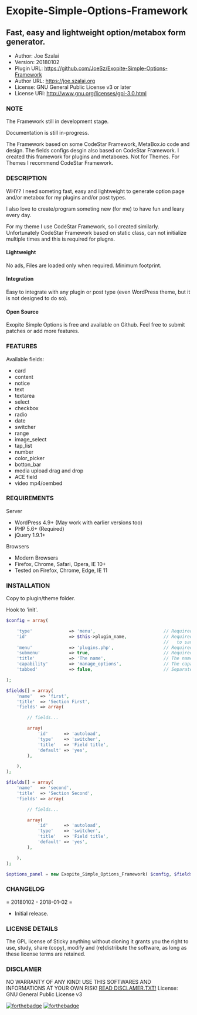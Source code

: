 # Exopite-Simple-Options-Framework

## Fast, easy and lightweight option/metabox form generator.

- Author: Joe Szalai
- Version: 20180102
- Plugin URL: https://github.com/JoeSz/Exopite-Simple-Options-Framework
- Author URL: https://joe.szalai.org
- License: GNU General Public License v3 or later
- License URI: http://www.gnu.org/licenses/gpl-3.0.html

### NOTE

The Framework still in development stage.

Documentation is still in-progress.

The Framework based on some CodeStar Framework, MetaBox.io code and design. The fields configs desgin also based on CodeStar Framework.
I created this framework for plugins and metaboxes. Not for Themes. For Themes I recommend CodeStar Framework.

### DESCRIPTION

WHY?
I need someting fast, easy and lightweight to generate option page and/or metabox for my plugins and/or post types.

I also love to create/program someting new (for me) to have fun and leary every day.

For my theme I use CodeStar Framework, so I created similarly. Unfortunately CodeStar Framework based on static class, can not initialize multiple times and this is required for plugns.

#### Lightweight

No ads, Files are loaded only when required. Minimum footprint.

#### Integration

Easy to integrate with any plugin or post type (even WordPress theme, but it is not designed to do so).

#### Open Source

Exopite Simple Options is free and available on Github. Feel free to submit patches or add more features.

### FEATURES

Available fields:
- card
- content
- notice
- text
- textarea
- select
- checkbox
- radio
- date
- switcher
- range
- image_select
- tap_list
- number
- color_picker
- botton_bar
- media upload drag and drop
- ACE field
- video mp4/oembed

### REQUIREMENTS

Server

* WordPress 4.9+ (May work with earlier versions too)
* PHP 5.6+ (Required)
* jQuery 1.9.1+

Browsers

* Modern Browsers
* Firefox, Chrome, Safari, Opera, IE 10+
* Tested on Firefox, Chrome, Edge, IE 11

### INSTALLATION

Copy to plugin/theme folder.

Hook to 'init'.

```php
$config = array(

    'type'              => 'menu',                          // Required, menu or metabox
    'id'                => $this->plugin_name,              // Required, meta box id, unique per page,
                                                            //   to save: get_option( id )
    'menu'              => 'plugins.php',                   // Required, sub page to your options page
    'submenu'           => true,                            // Required for submenu
    'title'             => 'The name',                      // The name of this page
    'capability'        => 'manage_options',                // The capability needed to view the page
    'tabbed'            => false,                           // Separate sections to tabs

);

$fields[] = array(
    'name'   => 'first',
    'title'  => 'Section First',
    'fields' => array(

        // fields...

        array(
            'id'      => 'autoload',
            'type'    => 'switcher',
            'title'   => 'Field title',
            'default' => 'yes',
        ),

    ),
);

$fields[] = array(
    'name'   => 'second',
    'title'  => 'Section Second',
    'fields' => array(

        // fields...

        array(
            'id'      => 'autoload',
            'type'    => 'switcher',
            'title'   => 'Field title',
            'default' => 'yes',
        ),

    ),
);

$options_panel = new Exopite_Simple_Options_Framework( $config, $fields );
```

### CHANGELOG

= 20180102 - 2018-01-02 =
* Initial release.

### LICENSE DETAILS

The GPL license of Sticky anything without cloning it grants you the right to use, study, share (copy), modify and (re)distribute the software, as long as these license terms are retained.

### DISCLAMER

NO WARRANTY OF ANY KIND! USE THIS SOFTWARES AND INFORMATIONS AT YOUR OWN RISK!
[READ DISCLAMER.TXT!](https://joe.szalai.org/disclaimer/)
License: GNU General Public License v3

[![forthebadge](http://forthebadge.com/images/badges/built-by-developers.svg)](http://forthebadge.com) [![forthebadge](http://forthebadge.com/images/badges/for-you.svg)](http://forthebadge.com)
